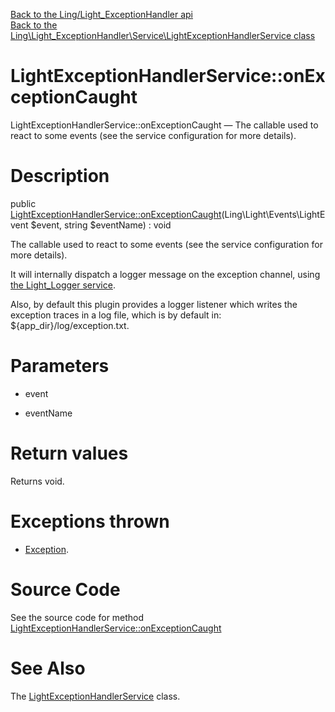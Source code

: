 [Back to the Ling/Light_ExceptionHandler api](https://github.com/lingtalfi/Light_ExceptionHandler/blob/master/doc/api/Ling/Light_ExceptionHandler.md)<br>
[Back to the Ling\Light_ExceptionHandler\Service\LightExceptionHandlerService class](https://github.com/lingtalfi/Light_ExceptionHandler/blob/master/doc/api/Ling/Light_ExceptionHandler/Service/LightExceptionHandlerService.md)


LightExceptionHandlerService::onExceptionCaught
================



LightExceptionHandlerService::onExceptionCaught — The callable used to react to some events (see the service configuration for more details).




Description
================


public [LightExceptionHandlerService::onExceptionCaught](https://github.com/lingtalfi/Light_ExceptionHandler/blob/master/doc/api/Ling/Light_ExceptionHandler/Service/LightExceptionHandlerService/onExceptionCaught.md)(Ling\Light\Events\LightEvent $event, string $eventName) : void




The callable used to react to some events (see the service configuration for more details).

It will internally dispatch a logger message on the exception channel,
using [the Light_Logger service](https://github.com/lingtalfi/Light_Logger).

Also, by default this plugin provides a logger listener which writes the exception traces
in a log file, which is by default in: ${app_dir}/log/exception.txt.




Parameters
================


- event

    

- eventName

    


Return values
================

Returns void.


Exceptions thrown
================

- [Exception](http://php.net/manual/en/class.exception.php).&nbsp;







Source Code
===========
See the source code for method [LightExceptionHandlerService::onExceptionCaught](https://github.com/lingtalfi/Light_ExceptionHandler/blob/master/Service/LightExceptionHandlerService.php#L32-L42)


See Also
================

The [LightExceptionHandlerService](https://github.com/lingtalfi/Light_ExceptionHandler/blob/master/doc/api/Ling/Light_ExceptionHandler/Service/LightExceptionHandlerService.md) class.



